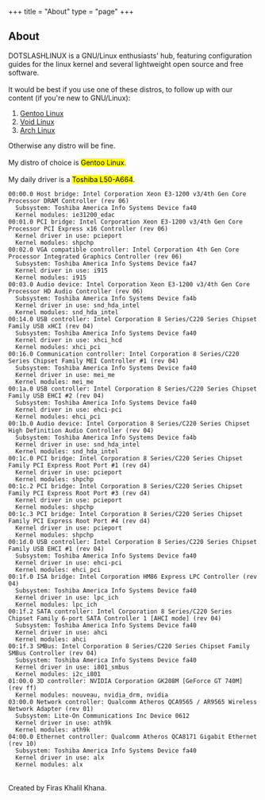 +++
title = "About"
type = "page"
+++
<div class="box about">
<h2>About</h2>
DOTSLASHLINUX is a GNU/Linux enthusiasts' hub, featuring configuration guides for the linux kernel and several lightweight open source and free software.
<br/>
<br/>
It would be best if you use one of these distros, to follow up with our content (if you're new to GNU/Linux):
<br/>
<ol>
  <li><a href="https://gentoo.org/">Gentoo Linux</a></li>
  <li><a href="https://www.voidlinux.eu/">Void Linux</a></li>
  <li><a href="https://www.archlinux.org/">Arch Linux</a></li>
</ol>
Otherwise any distro will be fine.
<br/>
<br/>
My distro of choice is <mark>Gentoo Linux</mark>.
<br/>
<br/>
My daily driver is a <mark>Toshiba L50-A664</mark>.
<pre><code class="language-properties">00:00.0 Host bridge: Intel Corporation Xeon E3-1200 v3/4th Gen Core Processor DRAM Controller (rev 06)
  Subsystem: Toshiba America Info Systems Device fa40
  Kernel modules: ie31200_edac
00:01.0 PCI bridge: Intel Corporation Xeon E3-1200 v3/4th Gen Core Processor PCI Express x16 Controller (rev 06)
  Kernel driver in use: pcieport
  Kernel modules: shpchp
00:02.0 VGA compatible controller: Intel Corporation 4th Gen Core Processor Integrated Graphics Controller (rev 06)
  Subsystem: Toshiba America Info Systems Device fa47
  Kernel driver in use: i915
  Kernel modules: i915
00:03.0 Audio device: Intel Corporation Xeon E3-1200 v3/4th Gen Core Processor HD Audio Controller (rev 06)
  Subsystem: Toshiba America Info Systems Device fa4b
  Kernel driver in use: snd_hda_intel
  Kernel modules: snd_hda_intel
00:14.0 USB controller: Intel Corporation 8 Series/C220 Series Chipset Family USB xHCI (rev 04)
  Subsystem: Toshiba America Info Systems Device fa40
  Kernel driver in use: xhci_hcd
  Kernel modules: xhci_pci
00:16.0 Communication controller: Intel Corporation 8 Series/C220 Series Chipset Family MEI Controller #1 (rev 04)
  Subsystem: Toshiba America Info Systems Device fa40
  Kernel driver in use: mei_me
  Kernel modules: mei_me
00:1a.0 USB controller: Intel Corporation 8 Series/C220 Series Chipset Family USB EHCI #2 (rev 04)
  Subsystem: Toshiba America Info Systems Device fa40
  Kernel driver in use: ehci-pci
  Kernel modules: ehci_pci
00:1b.0 Audio device: Intel Corporation 8 Series/C220 Series Chipset High Definition Audio Controller (rev 04)
  Subsystem: Toshiba America Info Systems Device fa4b
  Kernel driver in use: snd_hda_intel
  Kernel modules: snd_hda_intel
00:1c.0 PCI bridge: Intel Corporation 8 Series/C220 Series Chipset Family PCI Express Root Port #1 (rev d4)
  Kernel driver in use: pcieport
  Kernel modules: shpchp
00:1c.2 PCI bridge: Intel Corporation 8 Series/C220 Series Chipset Family PCI Express Root Port #3 (rev d4)
  Kernel driver in use: pcieport
  Kernel modules: shpchp
00:1c.3 PCI bridge: Intel Corporation 8 Series/C220 Series Chipset Family PCI Express Root Port #4 (rev d4)
  Kernel driver in use: pcieport
  Kernel modules: shpchp
00:1d.0 USB controller: Intel Corporation 8 Series/C220 Series Chipset Family USB EHCI #1 (rev 04)
  Subsystem: Toshiba America Info Systems Device fa40
  Kernel driver in use: ehci-pci
  Kernel modules: ehci_pci
00:1f.0 ISA bridge: Intel Corporation HM86 Express LPC Controller (rev 04)
  Subsystem: Toshiba America Info Systems Device fa40
  Kernel driver in use: lpc_ich
  Kernel modules: lpc_ich
00:1f.2 SATA controller: Intel Corporation 8 Series/C220 Series Chipset Family 6-port SATA Controller 1 [AHCI mode] (rev 04)
  Subsystem: Toshiba America Info Systems Device fa40
  Kernel driver in use: ahci
  Kernel modules: ahci
00:1f.3 SMBus: Intel Corporation 8 Series/C220 Series Chipset Family SMBus Controller (rev 04)
  Subsystem: Toshiba America Info Systems Device fa40
  Kernel driver in use: i801_smbus
  Kernel modules: i2c_i801
01:00.0 3D controller: NVIDIA Corporation GK208M [GeForce GT 740M] (rev ff)
  Kernel modules: nouveau, nvidia_drm, nvidia
03:00.0 Network controller: Qualcomm Atheros QCA9565 / AR9565 Wireless Network Adapter (rev 01)
  Subsystem: Lite-On Communications Inc Device 0612
  Kernel driver in use: ath9k
  Kernel modules: ath9k
04:00.0 Ethernet controller: Qualcomm Atheros QCA8171 Gigabit Ethernet (rev 10)
  Subsystem: Toshiba America Info Systems Device fa40
  Kernel driver in use: alx
  Kernel modules: alx
</code></pre>
<br/>
Created by Firas Khalil Khana.
</div>
